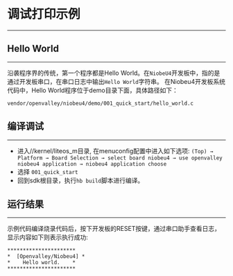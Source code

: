 # 调试打印示例
----
## Hello World
----
沿袭程序界的传统，第一个程序都是Hello World。在`NiobeU4`开发板中，指的是通过开发板串口，在串口日志中输出`Hello World`字符串。
在Niobeu4开发板系统代码中，Hello World程序位于demo目录下面，具体路径如下：

```text
vendor/openvalley/niobeu4/demo/001_quick_start/hello_world.c
```
## 编译调试
----
- 进入//kernel/liteos_m目录, 在menuconfig配置中进入如下选项:
     `(Top) → Platform → Board Selection → select board niobeu4 → use openvalley niobeu4 application → niobeu4 application choose`
- 选择 `001_quick_start`
- 回到sdk根目录，执行`hb build`脚本进行编译。

## 运行结果
----
示例代码编译烧录代码后，按下开发板的RESET按键，通过串口助手查看日志，显示内容如下则表示执行成功:
```text
**********************
*  [Openvalley/Niobeu4] *
*    Hello world.    *
**********************
```
